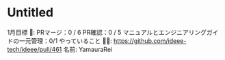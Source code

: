 # Untitled

1月目標 🚀: PRマージ：0 / 6
PR確認：0 / 5
マニュアルとエンジニアリングガイドの一元管理：0/1
やっていること 🏃‍♂️: https://github.com/ideee-tech/ideee/pull/461
名前: YamauraRei